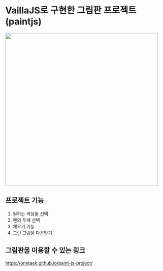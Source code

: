 # VaillaJS로 구현한 그림판 프로젝트(paintjs)
<img src="https://user-images.githubusercontent.com/86419261/235372933-ff32e969-6220-4ac9-b139-86fdf21d76f9.png" width="480"/>

## 프로젝트 기능
1. 원하는 색상을 선택
2. 팬의 두께 선택
3. 채우기 기능
4. 그린 그림을 다운받기

## 그림판을 이용할 수 있는 링크
https://onetaek.github.io/paint-js-project/
